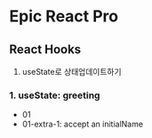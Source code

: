 # Epic React Pro

## React Hooks

1. useState로 상태업데이트하기

### 1. useState: greeting

-   01
-   01-extra-1: accept an initialName
